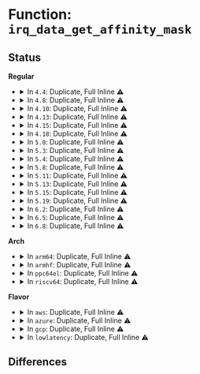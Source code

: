 # Function: <code>irq_data_get_affinity_mask</code>

## Status
<b>Regular</b>
<ul>
<li>
<details>
<summary>In <code>4.4</code>: Duplicate, Full Inline ⚠️</summary>

**Collision:** Static Duplication

**Inline:** Full

**Transformation:** False

**Instances:**

```
In arch/x86/kernel/irq.c (ffffffff81030f24)
Location: include/linux/irq.h:679
Inline: True
Inline callers:
  - arch/x86/kernel/irq.c:fixup_irqs
```
```
In arch/x86/kernel/apic/io_apic.c (ffffffff81f73707)
Location: include/linux/irq.h:679
Inline: True
Inline callers:
  - arch/x86/kernel/apic/io_apic.c:setup_ioapic_dest
```
</details>
</li>
<li>
<details>
<summary>In <code>4.8</code>: Duplicate, Full Inline ⚠️</summary>

**Collision:** Static Duplication

**Inline:** Full

**Transformation:** False

**Instances:**

```
In arch/x86/kernel/irq.c (ffffffff8102ffc0)
Location: include/linux/irq.h:708
Inline: True
Inline callers:
  - arch/x86/kernel/irq.c:fixup_irqs
```
```
In arch/x86/kernel/apic/io_apic.c (0)
Location: include/linux/irq.h:708
Inline: True
```
</details>
</li>
<li>
<details>
<summary>In <code>4.10</code>: Duplicate, Full Inline ⚠️</summary>

**Collision:** Static Duplication

**Inline:** Full

**Transformation:** False

**Instances:**

```
In arch/x86/kernel/irq.c (ffffffff8102ff5e)
Location: include/linux/irq.h:725
Inline: True
Inline callers:
  - arch/x86/kernel/irq.c:fixup_irqs
  - arch/x86/kernel/irq.c:check_irq_vectors_for_cpu_disable
```
```
In arch/x86/kernel/apic/io_apic.c (ffffffff81fd748f)
Location: include/linux/irq.h:725
Inline: True
Inline callers:
  - arch/x86/kernel/apic/io_apic.c:setup_ioapic_dest
```
</details>
</li>
<li>
<details>
<summary>In <code>4.13</code>: Duplicate, Full Inline ⚠️</summary>

**Collision:** Static Duplication

**Inline:** Full

**Transformation:** False

**Instances:**

```
In arch/x86/kernel/irq.c (ffffffff8102e1ba)
Location: include/linux/irq.h:775
Inline: True
Inline callers:
  - arch/x86/kernel/irq.c:check_irq_vectors_for_cpu_disable
```
```
In arch/x86/kernel/apic/io_apic.c (ffffffff820b81af)
Location: include/linux/irq.h:775
Inline: True
Inline callers:
  - arch/x86/kernel/apic/io_apic.c:setup_ioapic_dest
```
```
In kernel/irq/chip.c (ffffffff810e9a5d)
Location: include/linux/irq.h:775
Inline: True
Inline callers:
  - kernel/irq/chip.c:irq_startup
```
```
In kernel/irq/cpuhotplug.c (ffffffff810ee9ae)
Location: include/linux/irq.h:775
Inline: True
Inline callers:
  - kernel/irq/cpuhotplug.c:irq_affinity_online_cpu
  - kernel/irq/cpuhotplug.c:irq_migrate_all_off_this_cpu
```
</details>
</li>
<li>
<details>
<summary>In <code>4.15</code>: Duplicate, Full Inline ⚠️</summary>

**Collision:** Static Duplication

**Inline:** Full

**Transformation:** False

**Instances:**

```
In arch/x86/kernel/apic/vector.c (ffffffff8105c08a)
Location: include/linux/irq.h:804
Inline: True
Inline callers:
  - arch/x86/kernel/apic/vector.c:x86_vector_alloc_irqs
  - arch/x86/kernel/apic/vector.c:x86_vector_free_irqs
```
```
In kernel/irq/chip.c (ffffffff810f1f3d)
Location: include/linux/irq.h:804
Inline: True
Inline callers:
  - kernel/irq/chip.c:irq_startup
```
```
In kernel/irq/cpuhotplug.c (ffffffff810f745e)
Location: include/linux/irq.h:804
Inline: True
Inline callers:
  - kernel/irq/cpuhotplug.c:irq_affinity_online_cpu
  - kernel/irq/cpuhotplug.c:irq_migrate_all_off_this_cpu
  - kernel/irq/cpuhotplug.c:irq_migrate_all_off_this_cpu
```
</details>
</li>
<li>
<details>
<summary>In <code>4.18</code>: Duplicate, Full Inline ⚠️</summary>

**Collision:** Static Duplication

**Inline:** Full

**Transformation:** False

**Instances:**

```
In arch/x86/kernel/apic/vector.c (ffffffff8105f0a8)
Location: include/linux/irq.h:806
Inline: True
Inline callers:
  - arch/x86/kernel/apic/vector.c:x86_vector_alloc_irqs
  - arch/x86/kernel/apic/vector.c:x86_vector_free_irqs
  - arch/x86/kernel/apic/vector.c:x86_vector_activate
  - arch/x86/kernel/apic/vector.c:x86_vector_activate
```
```
In kernel/irq/chip.c (ffffffff810fa37a)
Location: include/linux/irq.h:806
Inline: True
Inline callers:
  - kernel/irq/chip.c:irq_startup
```
```
In kernel/irq/cpuhotplug.c (ffffffff810ff756)
Location: include/linux/irq.h:806
Inline: True
Inline callers:
  - kernel/irq/cpuhotplug.c:irq_affinity_online_cpu
  - kernel/irq/cpuhotplug.c:irq_migrate_all_off_this_cpu
  - kernel/irq/cpuhotplug.c:irq_migrate_all_off_this_cpu
```
</details>
</li>
<li>
<details>
<summary>In <code>5.0</code>: Duplicate, Full Inline ⚠️</summary>

**Collision:** Static Duplication

**Inline:** Full

**Transformation:** False

**Instances:**

```
In arch/x86/kernel/apic/vector.c (ffffffff81064a88)
Location: include/linux/irq.h:807
Inline: True
Inline callers:
  - arch/x86/kernel/apic/vector.c:x86_vector_alloc_irqs
  - arch/x86/kernel/apic/vector.c:x86_vector_free_irqs
  - arch/x86/kernel/apic/vector.c:x86_vector_activate
  - arch/x86/kernel/apic/vector.c:x86_vector_activate
  - arch/x86/kernel/apic/vector.c:assign_managed_vector
```
```
In kernel/irq/chip.c (ffffffff81105b3a)
Location: include/linux/irq.h:807
Inline: True
Inline callers:
  - kernel/irq/chip.c:irq_startup
```
```
In kernel/irq/cpuhotplug.c (ffffffff8110af56)
Location: include/linux/irq.h:807
Inline: True
Inline callers:
  - kernel/irq/cpuhotplug.c:irq_affinity_online_cpu
  - kernel/irq/cpuhotplug.c:irq_migrate_all_off_this_cpu
  - kernel/irq/cpuhotplug.c:irq_migrate_all_off_this_cpu
```
</details>
</li>
<li>
<details>
<summary>In <code>5.3</code>: Duplicate, Full Inline ⚠️</summary>

**Collision:** Static Duplication

**Inline:** Full

**Transformation:** False

**Instances:**

```
In arch/x86/kernel/apic/vector.c (ffffffff81068172)
Location: include/linux/irq.h:820
Inline: True
Inline callers:
  - arch/x86/kernel/apic/vector.c:x86_vector_alloc_irqs
  - arch/x86/kernel/apic/vector.c:x86_vector_free_irqs
  - arch/x86/kernel/apic/vector.c:x86_vector_activate
  - arch/x86/kernel/apic/vector.c:x86_vector_activate
  - arch/x86/kernel/apic/vector.c:assign_managed_vector
```
```
In kernel/irq/chip.c (ffffffff8110effa)
Location: include/linux/irq.h:820
Inline: True
Inline callers:
  - kernel/irq/chip.c:irq_startup
```
```
In kernel/irq/cpuhotplug.c (ffffffff81114617)
Location: include/linux/irq.h:820
Inline: True
Inline callers:
  - kernel/irq/cpuhotplug.c:irq_affinity_online_cpu
  - kernel/irq/cpuhotplug.c:irq_migrate_all_off_this_cpu
  - kernel/irq/cpuhotplug.c:irq_migrate_all_off_this_cpu
```
</details>
</li>
<li>
<details>
<summary>In <code>5.4</code>: Duplicate, Full Inline ⚠️</summary>

**Collision:** Static Duplication

**Inline:** Full

**Transformation:** False

**Instances:**

```
In arch/x86/kernel/apic/vector.c (ffffffff81068ab2)
Location: include/linux/irq.h:838
Inline: True
Inline callers:
  - arch/x86/kernel/apic/vector.c:x86_vector_alloc_irqs
  - arch/x86/kernel/apic/vector.c:x86_vector_free_irqs
  - arch/x86/kernel/apic/vector.c:x86_vector_activate
  - arch/x86/kernel/apic/vector.c:x86_vector_activate
  - arch/x86/kernel/apic/vector.c:x86_vector_activate
  - arch/x86/kernel/apic/vector.c:assign_managed_vector
```
```
In kernel/irq/chip.c (ffffffff8111b2ba)
Location: include/linux/irq.h:838
Inline: True
Inline callers:
  - kernel/irq/chip.c:irq_startup
```
```
In kernel/irq/cpuhotplug.c (ffffffff81120777)
Location: include/linux/irq.h:838
Inline: True
Inline callers:
  - kernel/irq/cpuhotplug.c:irq_affinity_online_cpu
  - kernel/irq/cpuhotplug.c:irq_migrate_all_off_this_cpu
  - kernel/irq/cpuhotplug.c:irq_migrate_all_off_this_cpu
```
</details>
</li>
<li>
<details>
<summary>In <code>5.8</code>: Duplicate, Full Inline ⚠️</summary>

**Collision:** Static Duplication

**Inline:** Full

**Transformation:** False

**Instances:**

```
In arch/x86/kernel/apic/vector.c (ffffffff8106ed75)
Location: include/linux/irq.h:868
Inline: True
Inline callers:
  - arch/x86/kernel/apic/vector.c:vector_free_reserved_and_managed
  - arch/x86/kernel/apic/vector.c:activate_managed
  - arch/x86/kernel/apic/vector.c:activate_reserved
  - arch/x86/kernel/apic/vector.c:assign_managed_vector
  - arch/x86/kernel/apic/vector.c:assign_irq_vector_any_locked
  - arch/x86/kernel/apic/vector.c:reserve_managed_vector
```
```
In kernel/irq/chip.c (ffffffff81127475)
Location: include/linux/irq.h:868
Inline: True
Inline callers:
  - kernel/irq/chip.c:irq_startup
```
```
In kernel/irq/cpuhotplug.c (ffffffff8112cd0f)
Location: include/linux/irq.h:868
Inline: True
Inline callers:
  - kernel/irq/cpuhotplug.c:irq_affinity_online_cpu
  - kernel/irq/cpuhotplug.c:migrate_one_irq
  - kernel/irq/cpuhotplug.c:migrate_one_irq
```
</details>
</li>
<li>
<details>
<summary>In <code>5.11</code>: Duplicate, Full Inline ⚠️</summary>

**Collision:** Static Duplication

**Inline:** Full

**Transformation:** False

**Instances:**

```
In arch/x86/kernel/apic/vector.c (ffffffff81070365)
Location: include/linux/irq.h:881
Inline: True
Inline callers:
  - arch/x86/kernel/apic/vector.c:vector_free_reserved_and_managed
  - arch/x86/kernel/apic/vector.c:activate_managed
  - arch/x86/kernel/apic/vector.c:activate_reserved
  - arch/x86/kernel/apic/vector.c:assign_managed_vector
  - arch/x86/kernel/apic/vector.c:assign_irq_vector_any_locked
  - arch/x86/kernel/apic/vector.c:reserve_managed_vector
```
```
In kernel/irq/chip.c (ffffffff81123075)
Location: include/linux/irq.h:881
Inline: True
Inline callers:
  - kernel/irq/chip.c:irq_startup
```
```
In kernel/irq/cpuhotplug.c (ffffffff8112873f)
Location: include/linux/irq.h:881
Inline: True
Inline callers:
  - kernel/irq/cpuhotplug.c:irq_affinity_online_cpu
  - kernel/irq/cpuhotplug.c:migrate_one_irq
  - kernel/irq/cpuhotplug.c:migrate_one_irq
```
</details>
</li>
<li>
<details>
<summary>In <code>5.13</code>: Duplicate, Full Inline ⚠️</summary>

**Collision:** Static Duplication

**Inline:** Full

**Transformation:** False

**Instances:**

```
In arch/x86/kernel/apic/vector.c (ffffffff81071d4b)
Location: include/linux/irq.h:883
Inline: True
Inline callers:
  - arch/x86/kernel/apic/vector.c:x86_vector_alloc_irqs
  - arch/x86/kernel/apic/vector.c:x86_vector_free_irqs
  - arch/x86/kernel/apic/vector.c:x86_vector_activate
  - arch/x86/kernel/apic/vector.c:activate_managed
  - arch/x86/kernel/apic/vector.c:assign_managed_vector
  - arch/x86/kernel/apic/vector.c:assign_irq_vector_any_locked
```
```
In kernel/irq/chip.c (ffffffff81123389)
Location: include/linux/irq.h:883
Inline: True
Inline callers:
  - kernel/irq/chip.c:irq_startup
```
```
In kernel/irq/cpuhotplug.c (ffffffff8112899c)
Location: include/linux/irq.h:883
Inline: True
Inline callers:
  - kernel/irq/cpuhotplug.c:irq_affinity_online_cpu
  - kernel/irq/cpuhotplug.c:migrate_one_irq
  - kernel/irq/cpuhotplug.c:migrate_one_irq
```
</details>
</li>
<li>
<details>
<summary>In <code>5.15</code>: Duplicate, Full Inline ⚠️</summary>

**Collision:** Static Duplication

**Inline:** Full

**Transformation:** False

**Instances:**

```
In arch/x86/kernel/apic/vector.c (ffffffff8107db48)
Location: include/linux/irq.h:885
Inline: True
Inline callers:
  - arch/x86/kernel/apic/vector.c:x86_vector_alloc_irqs
  - arch/x86/kernel/apic/vector.c:x86_vector_free_irqs
  - arch/x86/kernel/apic/vector.c:x86_vector_activate
  - arch/x86/kernel/apic/vector.c:activate_managed
  - arch/x86/kernel/apic/vector.c:assign_managed_vector
  - arch/x86/kernel/apic/vector.c:assign_irq_vector_any_locked
```
```
In kernel/irq/chip.c (ffffffff81143959)
Location: include/linux/irq.h:885
Inline: True
Inline callers:
  - kernel/irq/chip.c:irq_startup
```
```
In kernel/irq/cpuhotplug.c (ffffffff81148f7c)
Location: include/linux/irq.h:885
Inline: True
Inline callers:
  - kernel/irq/cpuhotplug.c:irq_affinity_online_cpu
  - kernel/irq/cpuhotplug.c:migrate_one_irq
  - kernel/irq/cpuhotplug.c:migrate_one_irq
```
</details>
</li>
<li>
<details>
<summary>In <code>5.19</code>: Duplicate, Full Inline ⚠️</summary>

**Collision:** Static Duplication

**Inline:** Full

**Transformation:** False

**Instances:**

```
In arch/x86/kernel/apic/vector.c (ffffffff8108d395)
Location: include/linux/irq.h:889
Inline: True
Inline callers:
  - arch/x86/kernel/apic/vector.c:x86_vector_alloc_irqs
  - arch/x86/kernel/apic/vector.c:x86_vector_free_irqs
  - arch/x86/kernel/apic/vector.c:x86_vector_activate
  - arch/x86/kernel/apic/vector.c:activate_managed
  - arch/x86/kernel/apic/vector.c:assign_managed_vector
  - arch/x86/kernel/apic/vector.c:assign_irq_vector_any_locked
```
```
In kernel/irq/chip.c (ffffffff81167722)
Location: include/linux/irq.h:889
Inline: True
Inline callers:
  - kernel/irq/chip.c:irq_startup
```
```
In kernel/irq/cpuhotplug.c (ffffffff8116dafc)
Location: include/linux/irq.h:889
Inline: True
Inline callers:
  - kernel/irq/cpuhotplug.c:irq_affinity_online_cpu
  - kernel/irq/cpuhotplug.c:migrate_one_irq
  - kernel/irq/cpuhotplug.c:irq_needs_fixup
```
```
In kernel/irq/msi.c (ffffffff8116f6f6)
Location: include/linux/irq.h:889
Inline: True
Inline callers:
  - kernel/irq/msi.c:__msi_domain_alloc_irqs
```
</details>
</li>
<li>
<details>
<summary>In <code>6.2</code>: Duplicate, Full Inline ⚠️</summary>

**Collision:** Static Duplication

**Inline:** Full

**Transformation:** False

**Instances:**

```
In arch/x86/kernel/apic/vector.c (ffffffff810a149a)
Location: include/linux/irq.h:885
Inline: True
Inline callers:
  - arch/x86/kernel/apic/vector.c:x86_vector_free_irqs
  - arch/x86/kernel/apic/vector.c:x86_vector_activate
  - arch/x86/kernel/apic/vector.c:activate_managed
  - arch/x86/kernel/apic/vector.c:assign_managed_vector
  - arch/x86/kernel/apic/vector.c:assign_irq_vector_any_locked
```
```
In kernel/irq/chip.c (ffffffff8119baf2)
Location: include/linux/irq.h:885
Inline: True
Inline callers:
  - kernel/irq/chip.c:irq_startup
```
```
In kernel/irq/cpuhotplug.c (ffffffff811a2d2c)
Location: include/linux/irq.h:885
Inline: True
Inline callers:
  - kernel/irq/cpuhotplug.c:irq_affinity_online_cpu
  - kernel/irq/cpuhotplug.c:migrate_one_irq
  - kernel/irq/cpuhotplug.c:irq_needs_fixup
```
```
In kernel/irq/msi.c (ffffffff811a4bcb)
Location: include/linux/irq.h:885
Inline: True
Inline callers:
  - kernel/irq/msi.c:__msi_domain_alloc_irqs
```
</details>
</li>
<li>
<details>
<summary>In <code>6.5</code>: Duplicate, Full Inline ⚠️</summary>

**Collision:** Static Duplication

**Inline:** Full

**Transformation:** False

**Instances:**

```
In arch/x86/kernel/apic/vector.c (ffffffff810a448a)
Location: include/linux/irq.h:898
Inline: True
Inline callers:
  - arch/x86/kernel/apic/vector.c:x86_vector_free_irqs
  - arch/x86/kernel/apic/vector.c:x86_vector_activate
  - arch/x86/kernel/apic/vector.c:activate_managed
  - arch/x86/kernel/apic/vector.c:assign_managed_vector
  - arch/x86/kernel/apic/vector.c:assign_irq_vector_any_locked
```
```
In kernel/irq/chip.c (ffffffff811ad942)
Location: include/linux/irq.h:898
Inline: True
Inline callers:
  - kernel/irq/chip.c:irq_startup
```
```
In kernel/irq/cpuhotplug.c (ffffffff811b4c2c)
Location: include/linux/irq.h:898
Inline: True
Inline callers:
  - kernel/irq/cpuhotplug.c:irq_affinity_online_cpu
  - kernel/irq/cpuhotplug.c:migrate_one_irq
  - kernel/irq/cpuhotplug.c:irq_needs_fixup
```
```
In kernel/irq/msi.c (ffffffff811b6afa)
Location: include/linux/irq.h:898
Inline: True
Inline callers:
  - kernel/irq/msi.c:__msi_domain_alloc_irqs
```
</details>
</li>
<li>
<details>
<summary>In <code>6.8</code>: Duplicate, Full Inline ⚠️</summary>

**Collision:** Static Duplication

**Inline:** Full

**Transformation:** False

**Instances:**

```
In arch/x86/kernel/apic/vector.c (ffffffff810aba1a)
Location: include/linux/irq.h:880
Inline: True
Inline callers:
  - arch/x86/kernel/apic/vector.c:x86_vector_alloc_irqs
  - arch/x86/kernel/apic/vector.c:x86_vector_free_irqs
  - arch/x86/kernel/apic/vector.c:x86_vector_activate
  - arch/x86/kernel/apic/vector.c:activate_managed
  - arch/x86/kernel/apic/vector.c:assign_managed_vector
  - arch/x86/kernel/apic/vector.c:assign_irq_vector_any_locked
```
```
In kernel/irq/chip.c (ffffffff811bd542)
Location: include/linux/irq.h:880
Inline: True
Inline callers:
  - kernel/irq/chip.c:irq_startup
```
```
In kernel/irq/cpuhotplug.c (ffffffff811c4aac)
Location: include/linux/irq.h:880
Inline: True
Inline callers:
  - kernel/irq/cpuhotplug.c:irq_affinity_online_cpu
  - kernel/irq/cpuhotplug.c:migrate_one_irq
  - kernel/irq/cpuhotplug.c:irq_needs_fixup
```
```
In kernel/irq/msi.c (ffffffff811c69cc)
Location: include/linux/irq.h:880
Inline: True
Inline callers:
  - kernel/irq/msi.c:__msi_domain_alloc_irqs
```
</details>
</li>
</ul>
<b>Arch</b>
<ul>
<li>
<details>
<summary>In <code>arm64</code>: Duplicate, Full Inline ⚠️</summary>

**Collision:** Static Duplication

**Inline:** Full

**Transformation:** False

**Instances:**

```
In kernel/irq/chip.c (ffff80001017f270)
Location: include/linux/irq.h:838
Inline: True
Inline callers:
  - kernel/irq/chip.c:irq_startup
```
```
In kernel/irq/cpuhotplug.c (ffff8000101865c4)
Location: include/linux/irq.h:838
Inline: True
Inline callers:
  - kernel/irq/cpuhotplug.c:irq_affinity_online_cpu
  - kernel/irq/cpuhotplug.c:irq_migrate_all_off_this_cpu
  - kernel/irq/cpuhotplug.c:irq_migrate_all_off_this_cpu
```
```
In drivers/irqchip/irq-bcm7038-l1.c (0)
Location: include/linux/irq.h:838
Inline: True
```
</details>
</li>
<li>
<details>
<summary>In <code>armhf</code>: Duplicate, Full Inline ⚠️</summary>

**Collision:** Static Duplication

**Inline:** Full

**Transformation:** False

**Instances:**

```
In kernel/irq/chip.c (c03cf458)
Location: include/linux/irq.h:838
Inline: True
Inline callers:
  - kernel/irq/chip.c:irq_startup
```
```
In kernel/irq/cpuhotplug.c (c03d5340)
Location: include/linux/irq.h:838
Inline: True
Inline callers:
  - kernel/irq/cpuhotplug.c:irq_affinity_online_cpu
  - kernel/irq/cpuhotplug.c:irq_migrate_all_off_this_cpu
  - kernel/irq/cpuhotplug.c:irq_migrate_all_off_this_cpu
```
</details>
</li>
<li>
<details>
<summary>In <code>ppc64el</code>: Duplicate, Full Inline ⚠️</summary>

**Collision:** Static Duplication

**Inline:** Full

**Transformation:** False

**Instances:**

```
In arch/powerpc/sysdev/xics/ics-rtas.c (c0000000000bba70)
Location: include/linux/irq.h:838
Inline: True
Inline callers:
  - arch/powerpc/sysdev/xics/ics-rtas.c:ics_rtas_unmask_irq
```
```
In arch/powerpc/sysdev/xics/ics-opal.c (c0000000000bc1c0)
Location: include/linux/irq.h:838
Inline: True
Inline callers:
  - arch/powerpc/sysdev/xics/ics-opal.c:ics_opal_unmask_irq
```
```
In arch/powerpc/sysdev/xive/common.c (c0000000000be870)
Location: include/linux/irq.h:838
Inline: True
Inline callers:
  - arch/powerpc/sysdev/xive/common.c:xive_irq_startup
```
```
In kernel/irq/chip.c (c0000000001d9be4)
Location: include/linux/irq.h:838
Inline: True
Inline callers:
  - kernel/irq/chip.c:irq_startup
```
```
In kernel/irq/cpuhotplug.c (c0000000001e0db0)
Location: include/linux/irq.h:838
Inline: True
Inline callers:
  - kernel/irq/cpuhotplug.c:irq_affinity_online_cpu
```
</details>
</li>
<li>
<details>
<summary>In <code>riscv64</code>: Duplicate, Full Inline ⚠️</summary>

**Collision:** Static Duplication

**Inline:** Full

**Transformation:** False

**Instances:**

```
In kernel/irq/chip.c (ffffffe0001177f6)
Location: include/linux/irq.h:838
Inline: True
Inline callers:
  - kernel/irq/chip.c:irq_startup
```
```
In drivers/irqchip/irq-sifive-plic.c (ffffffe0004957b0)
Location: include/linux/irq.h:838
Inline: True
Inline callers:
  - drivers/irqchip/irq-sifive-plic.c:plic_irq_unmask
```
</details>
</li>
</ul>
<b>Flavor</b>
<ul>
<li>
<details>
<summary>In <code>aws</code>: Duplicate, Full Inline ⚠️</summary>

**Collision:** Static Duplication

**Inline:** Full

**Transformation:** False

**Instances:**

```
In arch/x86/kernel/apic/vector.c (ffffffff810685a2)
Location: include/linux/irq.h:838
Inline: True
Inline callers:
  - arch/x86/kernel/apic/vector.c:x86_vector_alloc_irqs
  - arch/x86/kernel/apic/vector.c:x86_vector_free_irqs
  - arch/x86/kernel/apic/vector.c:x86_vector_activate
  - arch/x86/kernel/apic/vector.c:x86_vector_activate
  - arch/x86/kernel/apic/vector.c:x86_vector_activate
  - arch/x86/kernel/apic/vector.c:assign_managed_vector
```
```
In kernel/irq/chip.c (ffffffff8111389a)
Location: include/linux/irq.h:838
Inline: True
Inline callers:
  - kernel/irq/chip.c:irq_startup
```
```
In kernel/irq/cpuhotplug.c (ffffffff81118d57)
Location: include/linux/irq.h:838
Inline: True
Inline callers:
  - kernel/irq/cpuhotplug.c:irq_affinity_online_cpu
  - kernel/irq/cpuhotplug.c:irq_migrate_all_off_this_cpu
  - kernel/irq/cpuhotplug.c:irq_migrate_all_off_this_cpu
```
</details>
</li>
<li>
<details>
<summary>In <code>azure</code>: Duplicate, Full Inline ⚠️</summary>

**Collision:** Static Duplication

**Inline:** Full

**Transformation:** False

**Instances:**

```
In arch/x86/kernel/apic/vector.c (ffffffff81058912)
Location: include/linux/irq.h:838
Inline: True
Inline callers:
  - arch/x86/kernel/apic/vector.c:x86_vector_alloc_irqs
  - arch/x86/kernel/apic/vector.c:x86_vector_free_irqs
  - arch/x86/kernel/apic/vector.c:x86_vector_activate
  - arch/x86/kernel/apic/vector.c:x86_vector_activate
  - arch/x86/kernel/apic/vector.c:x86_vector_activate
  - arch/x86/kernel/apic/vector.c:assign_managed_vector
```
```
In kernel/irq/chip.c (ffffffff811045aa)
Location: include/linux/irq.h:838
Inline: True
Inline callers:
  - kernel/irq/chip.c:irq_startup
```
```
In kernel/irq/cpuhotplug.c (ffffffff81109dc7)
Location: include/linux/irq.h:838
Inline: True
Inline callers:
  - kernel/irq/cpuhotplug.c:irq_affinity_online_cpu
  - kernel/irq/cpuhotplug.c:irq_migrate_all_off_this_cpu
  - kernel/irq/cpuhotplug.c:irq_migrate_all_off_this_cpu
```
</details>
</li>
<li>
<details>
<summary>In <code>gcp</code>: Duplicate, Full Inline ⚠️</summary>

**Collision:** Static Duplication

**Inline:** Full

**Transformation:** False

**Instances:**

```
In arch/x86/kernel/apic/vector.c (ffffffff81068a52)
Location: include/linux/irq.h:838
Inline: True
Inline callers:
  - arch/x86/kernel/apic/vector.c:x86_vector_alloc_irqs
  - arch/x86/kernel/apic/vector.c:x86_vector_free_irqs
  - arch/x86/kernel/apic/vector.c:x86_vector_activate
  - arch/x86/kernel/apic/vector.c:x86_vector_activate
  - arch/x86/kernel/apic/vector.c:x86_vector_activate
  - arch/x86/kernel/apic/vector.c:assign_managed_vector
```
```
In kernel/irq/chip.c (ffffffff8111178a)
Location: include/linux/irq.h:838
Inline: True
Inline callers:
  - kernel/irq/chip.c:irq_startup
```
```
In kernel/irq/cpuhotplug.c (ffffffff81116c47)
Location: include/linux/irq.h:838
Inline: True
Inline callers:
  - kernel/irq/cpuhotplug.c:irq_affinity_online_cpu
  - kernel/irq/cpuhotplug.c:irq_migrate_all_off_this_cpu
  - kernel/irq/cpuhotplug.c:irq_migrate_all_off_this_cpu
```
</details>
</li>
<li>
<details>
<summary>In <code>lowlatency</code>: Duplicate, Full Inline ⚠️</summary>

**Collision:** Static Duplication

**Inline:** Full

**Transformation:** False

**Instances:**

```
In arch/x86/kernel/apic/vector.c (ffffffff8106a1bb)
Location: include/linux/irq.h:838
Inline: True
Inline callers:
  - arch/x86/kernel/apic/vector.c:x86_vector_alloc_irqs
  - arch/x86/kernel/apic/vector.c:x86_vector_free_irqs
  - arch/x86/kernel/apic/vector.c:x86_vector_activate
  - arch/x86/kernel/apic/vector.c:x86_vector_activate
  - arch/x86/kernel/apic/vector.c:x86_vector_activate
  - arch/x86/kernel/apic/vector.c:assign_managed_vector
```
```
In kernel/irq/chip.c (ffffffff8111cd4a)
Location: include/linux/irq.h:838
Inline: True
Inline callers:
  - kernel/irq/chip.c:irq_startup
```
```
In kernel/irq/cpuhotplug.c (ffffffff811222c7)
Location: include/linux/irq.h:838
Inline: True
Inline callers:
  - kernel/irq/cpuhotplug.c:irq_affinity_online_cpu
  - kernel/irq/cpuhotplug.c:irq_migrate_all_off_this_cpu
  - kernel/irq/cpuhotplug.c:irq_migrate_all_off_this_cpu
```
</details>
</li>
</ul>

## Differences
